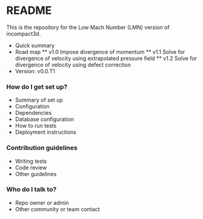# README #

This is the repository for the Low Mach Number (LMN) version of incompact3d.

* Quick summary
* Road map
** v1.0 Impose divergence of momentum
** v1.1 Solve for divergence of velocity using extrapolated pressure field
** v1.2 Solve for divergence of velocity using defect correction
* Version: v0.0.T1

### How do I get set up? ###

* Summary of set up
* Configuration
* Dependencies
* Database configuration
* How to run tests
* Deployment instructions

### Contribution guidelines ###

* Writing tests
* Code review
* Other guidelines

### Who do I talk to? ###

* Repo owner or admin
* Other community or team contact